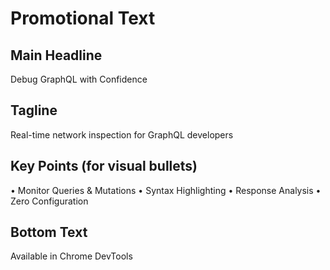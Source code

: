 # Promotional Text

## Main Headline
Debug GraphQL with Confidence

## Tagline
Real-time network inspection for GraphQL developers

## Key Points (for visual bullets)
• Monitor Queries & Mutations
• Syntax Highlighting
• Response Analysis
• Zero Configuration

## Bottom Text
Available in Chrome DevTools 